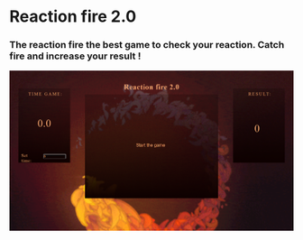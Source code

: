 # Reaction fire 2.0
### The reaction fire the best game to check your reaction. Catch fire and increase your result ! 
![Alt Text](images/logo2.png)



